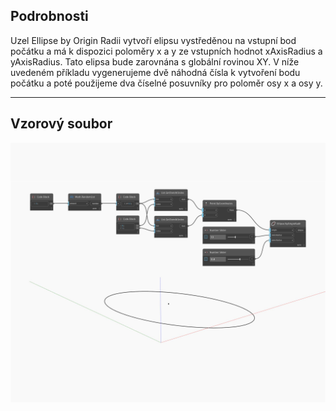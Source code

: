 ## Podrobnosti
Uzel Ellipse by Origin Radii vytvoří elipsu vystředěnou na vstupní bod počátku a má k dispozici poloměry x a y ze vstupních hodnot xAxisRadius a yAxisRadius. Tato elipsa bude zarovnána s globální rovinou XY. V níže uvedeném příkladu vygenerujeme dvě náhodná čísla k vytvoření bodu počátku a poté použijeme dva číselné posuvníky pro poloměr osy x a osy y.
___
## Vzorový soubor

![ByOriginRadii](./Autodesk.DesignScript.Geometry.Ellipse.ByOriginRadii_img.jpg)

